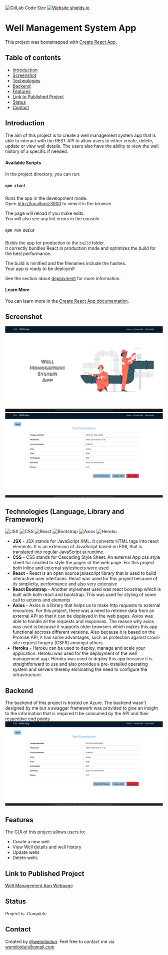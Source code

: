 ![GitLab Code Size](https://img.shields.io/github/languages/code-size/wemiibidun/well_management_system)
[![Website shields.io](https://img.shields.io/website-up-down-green-red/http/shields.io.svg)](http://shields.io/)


# Well Management System App

This project was bootstrapped with [Create React App](https://github.com/facebook/create-react-app). 

## Table of contents
* [Introduction](#introduction)
* [Screenshot](#screenshot)
* [Technologies](#technologies-language-library-and-framework)
* [Backend](#backend)
* [Features](#features)
* [Link to Published Project](#link-to-published-portfolio)
* [Status](#status)
* [Contact](#contact)


## Introduction
The aim of this project is to create a well management system app that is able to interact with the REST API to allow users to either create, delete, update or view well details. The users also have the ability to view the well history of a specific if needed.

#### Available Scripts

In the project directory, you can run:

##### `npm start`

Runs the app in the development mode.\
Open [http://localhost:3000](http://localhost:3000) to view it in the browser.

The page will reload if you make edits.\
You will also see any lint errors in the console.


##### `npm run build`

Builds the app for production to the `build` folder.\
It correctly bundles React in production mode and optimizes the build for the best performance.

The build is minified and the filenames include the hashes.\
Your app is ready to be deployed!

See the section about [deployment](https://facebook.github.io/create-react-app/docs/deployment) for more information.


#### Learn More

You can learn more in the [Create React App documentation](https://facebook.github.io/create-react-app/docs/getting-started).



## Screenshot
![Homepage image](https://github.com/wemiibidun/well_management_system/blob/main/homepage_screenshot.png)
![Welldescription image](https://github.com/wemiibidun/well_management_system/blob/main/well_description_screenshot.png)

## Technologies (Language, Library and Framework)
![JSX](https://img.shields.io/badge/JSX-239120?style=for-the-badge&logo=jsx&logoColor=white)
![CSS](https://img.shields.io/badge/CSS-239120?&style=for-the-badge&logo=css3&logoColor=white)
![React](https://img.shields.io/badge/React-239120?style=for-the-badge&logo=react&logoColor=white)
![Bootstrap](https://img.shields.io/badge/Bootstrap-239120?style=for-the-badge&logo=bootstrap&logoColor=white)
![Axios](https://img.shields.io/badge/Axios-239120?style=for-the-badge&logo=axios&logoColor=white)
![Heroku](https://img.shields.io/badge/Heroku-239120?style=for-the-badge&logo=heroku&logoColor=white)

* **JSX** - JSX stands for JavaScript XML. It converts HTML tags into react elements. It is an extension of JavaScript based on ES6, that is translated into regular JavaScript at runtime.
* **CSS** - CSS stands for Cascading Style Sheet. An external App.css style sheet for created to style the pages of the web page. For this project both inline and external stylesheets were used
* **React** - React is an open source javascript library that is used to build interactive user interfaces. React was used for this project because of its simplicity, performance and also very extensive
* **React Bootstrap** - Another stylesheet used was react boostrap which is built with both react and bootstrap. This was used for styling of some call to actions and elements
* **Axios** - Axios is a library that helps us to make http requests to external resources. For this project, there was a need to retrieve data from an external API so that it can be displayed in the web pages. Axios was able to handle all the requests and responses. The reason why axios was used is because it supports older browsers which makes this app functional accross different versions. Also because it is based on the Promise API, it has some advantages, such as protection against cross-site request forgery (CSFR) amongst others.
* **Heroku** - Heroku can be used to deploy, manage and scale your application. Heroku was used for the deployment of the well management app. Heroku was used to deploy this app because it is straightforward to use and also provides a pre-installed operating system and servers thereby eliminating the need to configure the infrastructure.

## Backend
The backend of this project is hosted on Azure. The backend wasn't designed by me but a swagger framework was provided to give an insight to the information that is required tl be consumed by the API and their respective end points
![Swagger image](https://github.com/wemiibidun/well_management_system/blob/main/well_description_screenshot.png)


## Features
The GUI of this project allows users to:
* Create a new well
* View Well details and well history
* Update wells
* Delete wells


## Link to Published Project
[Well Management App Webpage](https://well-management-system.herokuapp.com/)


## Status
Project is: _Complete_


## Contact
Created by [@wemiibidun](https://twitter.com/wemiibidun/). Feel free to contact me via wemiibidun@gmail.com
